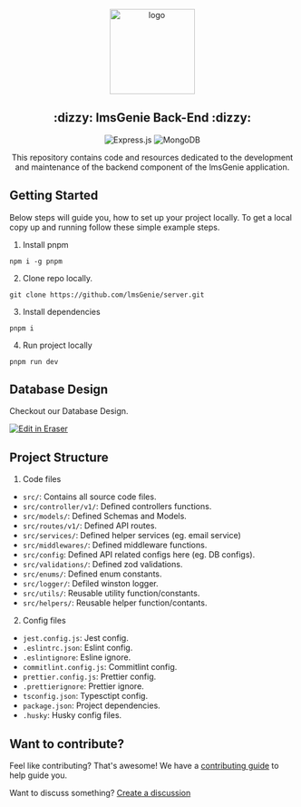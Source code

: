<div align="center">
  <br>
  <img alt="logo" src="https://github.com/lmsGenie/client/assets/43786036/fda77759-f5dc-4578-b4b0-9417bedc3957" width="150"/>
  <h2> :dizzy: lmsGenie Back-End :dizzy:</h2>
  
![Express.js](https://img.shields.io/badge/Express%20js-000000?style=for-the-badge&logo=express&logoColor=white)
![MongoDB](https://img.shields.io/badge/MongoDB-4EA94B?style=for-the-badge&logo=mongodb&logoColor=white)

This repository contains code and resources dedicated to the development and maintenance of the backend component of the lmsGenie application.

</div>

## Getting Started

Below steps will guide you, how to set up your project locally. To get a local copy up and running follow these simple example steps.

1. Install pnpm

```
npm i -g pnpm
```

2. Clone repo locally.

```
git clone https://github.com/lmsGenie/server.git
```

3. Install dependencies

```
pnpm i
```

4. Run project locally

```
pnpm run dev
```

## Database Design

Checkout our Database Design.

<!--- Eraser file: https://app.eraser.io/workspace/pPrQuuG2ClvFiEfNcvKf --->
<p><a target="_blank" href="https://app.eraser.io/workspace/pPrQuuG2ClvFiEfNcvKf" id="edit-in-eraser-github-link"><img alt="Edit in Eraser" src="https://firebasestorage.googleapis.com/v0/b/second-petal-295822.appspot.com/o/images%2Fgithub%2FOpen%20in%20Eraser.svg?alt=media&amp;token=968381c8-a7e7-472a-8ed6-4a6626da5501"></a></p>

## Project Structure

1. Code files

- `src/`: Contains all source code files.
- `src/controller/v1/`: Defined controllers functions.
- `src/models/`: Defined Schemas and Models.
- `src/routes/v1/`: Defined API routes.
- `src/services/`: Defined helper services (eg. email service)
- `src/middlewares/`: Defined middleware functions.
- `src/config`: Defined API related configs here (eg. DB configs).
- `src/validations/`: Defined zod validations.
- `src/enums/`: Defined enum constants.
- `src/logger/`: Defiled winston logger.
- `src/utils/`: Reusable utility function/constants.
- `src/helpers/`: Reusable helper function/contants.

2. Config files

- `jest.config.js`: Jest config.
- `.eslintrc.json`: Eslint config.
- `.eslintignore`: Esline ignore.
- `commitlint.config.js`: Commitlint config.
- `prettier.config.js`: Prettier config.
- `.prettierignore`: Prettier ignore.
- `tsconfig.json`: Typesctipt config.
- `package.json`: Project dependencies.
- `.husky`: Husky config files.

## Want to contribute?

Feel like contributing? That's awesome! We have a [contributing guide](.github/CONTRIBUTING.md) to help guide you.

Want to discuss something? [Create a discussion](https://github.com/orgs/lmsGenie/discussions/new/choose)
